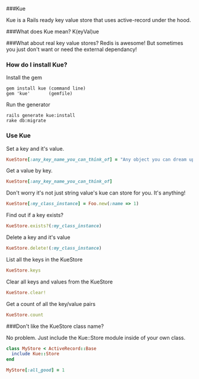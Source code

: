 ###Kue

Kue is a Rails ready key value store that uses active-record under the hood.

###What does Kue mean?
K(eyVal)ue 

###What about real key value stores?
Redis is awesome! But sometimes you just don't want or need the external dependancy!

### How do I install Kue?
Install the gem

    gem install kue (command line)
    gem 'kue'       (gemfile)

Run the generator

    rails generate kue:install
    rake db:migrate

### Use Kue
Set a key and it's value.

```ruby
KueStore[:any_key_name_you_can_think_of] = "Any object you can dream up"
```

Get a value by key.

```ruby
KueStore[:any_key_name_you_can_think_of] 
```

Don't worry it's not just string value's kue can store for you. It's anything!

```ruby
KueStore[:my_class_instance] = Foo.new(:name => 1)
```

Find out if a key exists?

```ruby
KueStore.exists?(:my_class_instance)
```

Delete a key and it's value

```ruby
KueStore.delete!(:my_class_instance)
```

List all the keys in the KueStore

```ruby
KueStore.keys
```

Clear all keys and values from the KueStore

```ruby
KueStore.clear!
```

Get a count of all the key/value pairs

```ruby
KueStore.count
```

###Don't like the KueStore class name?

No problem. Just include the Kue::Store module inside of your own class.

```ruby
class MyStore < ActiveRecord::Base
  include Kue::Store
end

MyStore[:all_good] = 1
```


